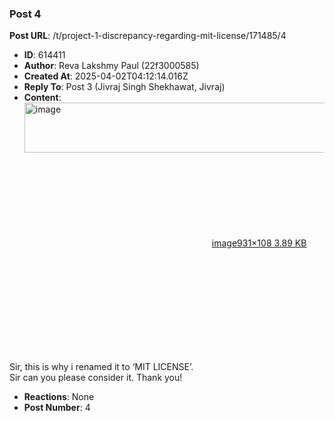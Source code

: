 ### Post 4
**Post URL**: /t/project-1-discrepancy-regarding-mit-license/171485/4
- **ID**: 614411
- **Author**: Reva Lakshmy Paul (22f3000585)
- **Created At**: 2025-04-02T04:12:14.016Z
- **Reply To**: Post 3 (Jivraj Singh Shekhawat, Jivraj)
- **Content**:  
  <div class="lightbox-wrapper"><a class="lightbox" href="https://europe1.discourse-cdn.com/flex013/uploads/iitm/original/3X/c/8/c8427416a3a409a40e867207ca01bfa005a13ee1.png" data-download-href="/uploads/short-url/szzRWfPWoiLjI2BN1JNqJcyDXdD.png?dl=1" title="image" rel="noopener nofollow ugc"><img src="https://europe1.discourse-cdn.com/flex013/uploads/iitm/original/3X/c/8/c8427416a3a409a40e867207ca01bfa005a13ee1.png" alt="image" data-base62-sha1="szzRWfPWoiLjI2BN1JNqJcyDXdD" width="690" height="80" data-dominant-color="F4F5F7"><div class="meta"><svg class="fa d-icon d-icon-far-image svg-icon" aria-hidden="true"><use href="#far-image"></use></svg><span class="filename">image</span><span class="informations">931×108 3.89 KB</span><svg class="fa d-icon d-icon-discourse-expand svg-icon" aria-hidden="true"><use href="#discourse-expand"></use></svg></div></a></div><br>
Sir, this is why i renamed it to ‘MIT LICENSE’.<br>
Sir can you please consider it. Thank you!
- **Reactions**: None
- **Post Number**: 4

